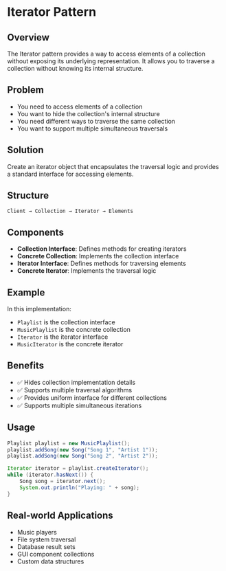 # Iterator Pattern

## Overview
The Iterator pattern provides a way to access elements of a collection without exposing its underlying representation. It allows you to traverse a collection without knowing its internal structure.

## Problem
- You need to access elements of a collection
- You want to hide the collection's internal structure
- You need different ways to traverse the same collection
- You want to support multiple simultaneous traversals

## Solution
Create an iterator object that encapsulates the traversal logic and provides a standard interface for accessing elements.

## Structure
```
Client → Collection → Iterator → Elements
```

## Components
- **Collection Interface**: Defines methods for creating iterators
- **Concrete Collection**: Implements the collection interface
- **Iterator Interface**: Defines methods for traversing elements
- **Concrete Iterator**: Implements the traversal logic

## Example
In this implementation:
- `Playlist` is the collection interface
- `MusicPlaylist` is the concrete collection
- `Iterator` is the iterator interface
- `MusicIterator` is the concrete iterator

## Benefits
- ✅ Hides collection implementation details
- ✅ Supports multiple traversal algorithms
- ✅ Provides uniform interface for different collections
- ✅ Supports multiple simultaneous iterations

## Usage
```java
Playlist playlist = new MusicPlaylist();
playlist.addSong(new Song("Song 1", "Artist 1"));
playlist.addSong(new Song("Song 2", "Artist 2"));

Iterator iterator = playlist.createIterator();
while (iterator.hasNext()) {
    Song song = iterator.next();
    System.out.println("Playing: " + song);
}
```

## Real-world Applications
- Music players
- File system traversal
- Database result sets
- GUI component collections
- Custom data structures 